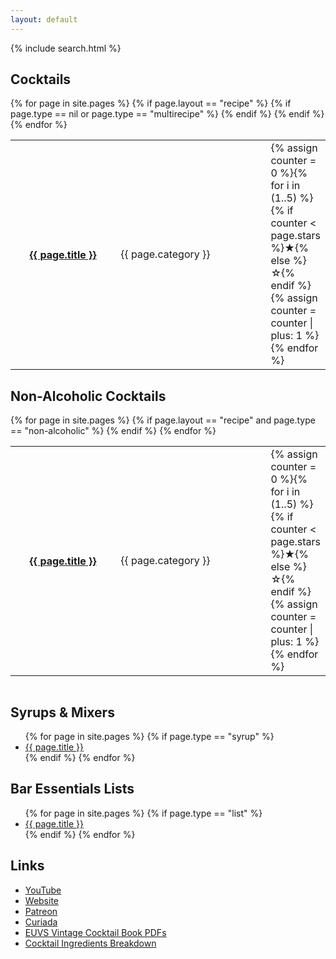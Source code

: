 ```yaml
---
layout: default
---
```


<div class="double_line"> </div>

<div class="row">
    <div class="twelve columns" id="search">
        {% include search.html %}
    </div><!-- /div 12 col -->
</div><!-- /div row -->

<div class="row">
    <div class="two-thirds column"> 
        <h2>Cocktails</h2>
        <table style="width:100%;">
        {% for page in site.pages %}
            {% if page.layout == "recipe" %}
            {% if page.type == nil or page.type == "multirecipe" %}
            <tr>
            <th class="no-border" style="width:35%;">
                <a href="{{ page.url | prepend: site.baseurl }}">
                {{ page.title }}
                </a>
            </th>
            <td class="no-border" style="width:50%;">
                {{ page.category }}
            </td>
            <td class="no-border stars" style="width:15%">
                {% assign counter = 0 %}{% for i in (1..5) %}{% if counter < page.stars %}<span class="checked">★</span>{% else %}☆{% endif %}{% assign counter = counter | plus: 1 %}{% endfor %}
            </td>
            </tr>
            {% endif %}
            {% endif %}
        {% endfor %}
        </table>
        <h2>Non-Alcoholic Cocktails</h2>
        <table style="width:100%;">
        {% for page in site.pages %}
            {% if page.layout == "recipe" and page.type == "non-alcoholic" %}
            <tr>
            <th class="no-border" style="width:35%;">
                <a href="{{ page.url | prepend: site.baseurl }}">
                {{ page.title }}
                </a>
            </th>
            <td class="no-border" style="width:50%;">
                {{ page.category }}
            </td>
            <td class="no-border stars">
                {% assign counter = 0 %}{% for i in (1..5) %}{% if counter < page.stars %}<span class="checked">★</span>{% else %}☆{% endif %}{% assign counter = counter | plus: 1 %}{% endfor %}
            </td>
            </tr>
            {% endif %}
        {% endfor %}
        </table>
    </div><!-- /div 2/3 -->
    <div class="one-third column">
        <h2>Syrups &amp; Mixers</h2>
        <ul>
        {% for page in site.pages %}
            {% if page.type == "syrup" %}
            <li><a href="{{ page.url | prepend: site.baseurl }}">
                {{ page.title }}
            </a></li>
            {% endif %}
        {% endfor %}
        </ul>
        <h2>Bar Essentials Lists</h2>
        <ul>
        {% for page in site.pages %}
            {% if page.type == "list" %}
            <li><a href="{{ page.url | prepend: site.baseurl }}">
                {{ page.title }}
            </a></li>
            {% endif %}
        {% endfor %}
        </ul>
        <h2>Links</h2>
        <ul>
            <li><a href="https://www.youtube.com/@AndersErickson/videos" target="_blank">YouTube</a></li>
            <li><a href="https://www.anderserickson.com/" target="_blank">Website</a></li>
            <li><a href="https://www.patreon.com/anderserickson/posts" target="_blank">Patreon</a></li>
            <li><a href="https://curiada.com/collections/anders-erickson-spirits-collection?utm_campaign=Anders-Website-Primary-Link&utm_medium=Anders&utm_source=Partnership" target="_blank">Curiada</a></li>
            <li><a href="https://euvs-vintage-cocktail-books.cld.bz/" target="_blank">EUVS Vintage Cocktail Book PDFs</a></li>
            <li><a href="./AndersEricksonCocktailsList.numbers" target="_blank">Cocktail Ingredients Breakdown</a></li>
        </ul>
    </div><!-- /div 1/3 -->

</div><!-- /div row -->
